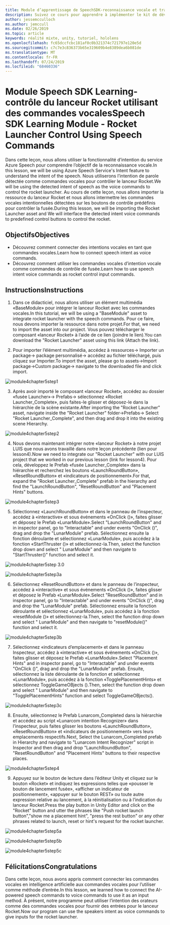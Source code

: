 ```yaml
---
title: Module d’apprentissage de SpeechSDK-reconnaissance vocale et transcription
description: Suivez ce cours pour apprendre à implémenter le kit de développement logiciel (SDK) Azure Speech dans une application de réalité mixte.
author: jessemcculloch
ms.author: jemccull
ms.date: 02/26/2019
ms.topic: article
keywords: réalité mixte, unity, tutoriel, hololens
ms.openlocfilehash: fc65dccfcbc181af0c0b321374c721797e120e5d
ms.sourcegitcommit: c7c7e3c836373b65e319609b4e8389dea6b081de
ms.translationtype: MT
ms.contentlocale: fr-FR
ms.lasthandoff: 07/24/2019
ms.locfileid: "68460336"
---
```

# <a name="speech-sdk-learning-module---rocket-launcher-control-using-speech-commands"></a><span data-ttu-id="314cb-104">Module Speech SDK Learning-contrôle du lanceur Rocket utilisant des commandes vocales</span><span class="sxs-lookup"><span data-stu-id="314cb-104">Speech SDK Learning Module - Rocket Launcher Control Using Speech Commands</span></span>

<span data-ttu-id="314cb-105">Dans cette leçon, nous allons utiliser la fonctionnalité d’intention du service Azure Speech pour comprendre l’objectif de la reconnaissance vocale.</span><span class="sxs-lookup"><span data-stu-id="314cb-105">In this lesson, we will be using Azure Speech Service's Intent feature to understand the intent of the speech.</span></span> <span data-ttu-id="314cb-106">Nous utiliserons l’intention de parole détectée comme commandes vocales pour contrôler le lanceur Rocket.</span><span class="sxs-lookup"><span data-stu-id="314cb-106">We will be using the detected intent of speech as the voice commands to control the rocket launcher.</span></span> <span data-ttu-id="314cb-107">Au cours de cette leçon, nous allons importer la ressource du lanceur Rocket et nous allons intermettre les commandes vocales intentionnelles détectées sur les boutons de contrôle prédéfinis pour contrôler la fusée.</span><span class="sxs-lookup"><span data-stu-id="314cb-107">During this lesson, we will be importing the Rocket Launcher asset and We will interface the detected intent voice commands to predefined control buttons to control the rocket.</span></span> 

## <a name="objectives"></a><span data-ttu-id="314cb-108">Objectifs</span><span class="sxs-lookup"><span data-stu-id="314cb-108">Objectives</span></span>

- <span data-ttu-id="314cb-109">Découvrez comment connecter des intentions vocales en tant que commandes vocales.</span><span class="sxs-lookup"><span data-stu-id="314cb-109">Learn how to connect speech intent as voice commands.</span></span>
- <span data-ttu-id="314cb-110">Découvrez comment utiliser les commandes vocales d’intention vocale comme commandes de contrôle de fusée.</span><span class="sxs-lookup"><span data-stu-id="314cb-110">Learn how to use speech intent voice commands as rocket control input commands.</span></span>

## <a name="instructions"></a><span data-ttu-id="314cb-111">Instructions</span><span class="sxs-lookup"><span data-stu-id="314cb-111">Instructions</span></span>
1. <span data-ttu-id="314cb-112">Dans ce didacticiel, nous allons utiliser un élément multimédia «BaseModule» pour intégrer le lanceur Rocket avec les commandes vocales.</span><span class="sxs-lookup"><span data-stu-id="314cb-112">In this tutorial, we will be using a "BaseModule" asset to integrate rocket launcher with the speech commands.</span></span> <span data-ttu-id="314cb-113">Pour ce faire, nous devons importer la ressource dans notre projet.</span><span class="sxs-lookup"><span data-stu-id="314cb-113">For that, we need to import the asset into our project.</span></span> <span data-ttu-id="314cb-114">Vous pouvez télécharger le composant «lanceur Rocket» à l’aide de ce lien (joindre le lien).</span><span class="sxs-lookup"><span data-stu-id="314cb-114">You can download the "Rocket Launcher" asset using this link (Attach the link).</span></span> 

2. <span data-ttu-id="314cb-115">Pour importer l’élément multimédia, accédez à ressources-> Importer un package-> package personnalisé-> accédez au fichier téléchargé, puis cliquez sur Importer.</span><span class="sxs-lookup"><span data-stu-id="314cb-115">To import the asset, please go to assets->Import package->Custom package-> navigate to the downloaded file and click import.</span></span>

![module4chapter5step1](images/module4chapter5step1.PNG)

3. <span data-ttu-id="314cb-117">Après avoir importé le composant «lanceur Rocket», accédez au dossier «fusée Launcher»-> Prefabs-> sélectionnez «Rocket Launcher_Complete», puis faites-le glisser et déposez-le dans la hiérarchie de la scène existante.</span><span class="sxs-lookup"><span data-stu-id="314cb-117">After importing the "Rocket Launcher" asset, navigate inside the "Rocket Launcher" folder->Prefabs-> Select "Rocket Launcher_Complete", and then drag and drop it into the existing scene Hierarchy.</span></span>

![module4chapter5step2](images/module4chapter5step2.PNG)

4. <span data-ttu-id="314cb-119">Nous devons maintenant intégrer notre «lanceur Rocket» à notre projet LUIS que nous avons travaillé dans notre leçon précédente (lien pour lesson4).</span><span class="sxs-lookup"><span data-stu-id="314cb-119">Now we need to integrate our "Rocket Launcher" with our LUIS project that we worked in our previous lesson (link for lesson4).</span></span> <span data-ttu-id="314cb-120">Pour cela, développez le Prefab «fusée Launcher_Complete» dans la hiérarchie et recherchez les boutons «LaunchRoundButton», «ResetRoundButton» et «indicateurs de positionnement».</span><span class="sxs-lookup"><span data-stu-id="314cb-120">For that, expand the "Rocket Launcher_Complete" prefab in the hierarchy and find the "LaunchRoundButton", "ResetRoundButton" and "Placement Hints" buttons.</span></span>

![module4chapter5step3](images/module4chapter5step3.PNG)

5. <span data-ttu-id="314cb-122">Sélectionnez «LaunchRoundButton» et dans le panneau de l’inspecteur, accédez à «interactive» et sous événements «OnClick ()», faites glisser et déposez le Prefab «LunarModule».</span><span class="sxs-lookup"><span data-stu-id="314cb-122">Select "LaunchRoundButton" and in inspector panel, go to "Interactable" and under events "OnClick ()", drag and drop the "LunarModule" prefab.</span></span> <span data-ttu-id="314cb-123">Sélectionnez ensuite la fonction déroulante et sélectionnez «LunarModule», puis accédez à la fonction «StartThruster ()» et sélectionnez-la.</span><span class="sxs-lookup"><span data-stu-id="314cb-123">Then, select the function drop down and select " LunarModule" and then navigate to "StartThruster()" function and select it.</span></span>

![module4chapter5step 3.0](images/module4chapter5step3.0.PNG)

![module4chapter5step3a](images/module4chapter5step3a.PNG)

6. <span data-ttu-id="314cb-126">Sélectionnez «ResetRoundButton» et dans le panneau de l’inspecteur, accédez à «interactive» et sous événements «OnClick ()», faites glisser et déposez le Prefab «LunarModule».</span><span class="sxs-lookup"><span data-stu-id="314cb-126">Select "ResetRoundButton" and in inspector panel, go to "Interactable" and under events "OnClick ()", drag and drop the "LunarModule" prefab.</span></span> <span data-ttu-id="314cb-127">Sélectionnez ensuite la fonction déroulante et sélectionnez «LunarModule», puis accédez à la fonction «resetModule ()» et sélectionnez-la.</span><span class="sxs-lookup"><span data-stu-id="314cb-127">Then, select the function drop down and select " LunarModule" and then navigate to "resetModule()" function and select it.</span></span>

![module4chapter5step3b](images/module4chapter5step3b.PNG)

7. <span data-ttu-id="314cb-129">Sélectionnez «indicateurs d’emplacement» et dans le panneau Inspecteur, accédez à «interactive» et sous événements «OnClick ()», faites glisser et déposez le Prefab «LunarModule».</span><span class="sxs-lookup"><span data-stu-id="314cb-129">Select "Placement Hints" and in inspector panel, go to "Interactable" and under events "OnClick ()", drag and drop the "LunarModule" prefab.</span></span> <span data-ttu-id="314cb-130">Ensuite, sélectionnez la liste déroulante de la fonction et sélectionnez «LunarModule», puis accédez à la fonction «TogglePlacementHints» et sélectionnez ToggleGameOBjects ().</span><span class="sxs-lookup"><span data-stu-id="314cb-130">Then, select the function drop down and select " LunarModule" and then navigate to "TogglePlacementHints" function and select ToggleGameOBjects().</span></span>

![module4chapter5step3c](images/module4chapter5step3c.PNG)

8.  <span data-ttu-id="314cb-132">Ensuite, sélectionnez le Prefab Lunarcom_Completed dans la hiérarchie et accédez au script «Lunarcom intention Recognizer» dans l’inspecteur, puis faites glisser les boutons «LaunchRoundButton», «ResetRoundButton» et «indicateurs de positionnement» vers leurs emplacements respectifs.</span><span class="sxs-lookup"><span data-stu-id="314cb-132">Next, Select the Lunarcom_Completed prefab in Hierarchy and navigate to "Lunarcom Intent Recognizer" script in Inspector and then drag and drop  "LaunchRoundButton", "ResetRoundButton" and "Placement Hints" buttons to their respective places.</span></span>

![module4chapter5step4](images/module4chapter5step4.PNG)

9. <span data-ttu-id="314cb-134">Appuyez sur le bouton de lecture dans l’éditeur Unity et cliquez sur le bouton «Rocket» et indiquez les expressions telles que «pousser le bouton de lancement fusée», «afficher un indicateur de positionnement», «appuyer sur le bouton REST» ou toute autre expression relative au lancement, à la réinitialisation ou à l’indication du lanceur Rocket.</span><span class="sxs-lookup"><span data-stu-id="314cb-134">Press the play button in Unity Editor and click on the "Rocket" button and utter the phrases like "Push rocket launch button","show me a placement hint", "press the rest button" or any other phrases related to launch, reset or hint's request for the rocket launcher.</span></span>

![module4chapter5step5a](images/module4chapter5step5a.PNG)

![module4chapter5step5b](images/module4chapter5step5b.PNG)

![module4chapter5step5c](images/module4chapter5step5c.PNG)

## <a name="congratulations"></a><span data-ttu-id="314cb-138">Félicitations</span><span class="sxs-lookup"><span data-stu-id="314cb-138">Congratulations</span></span>

<span data-ttu-id="314cb-139">Dans cette leçon, nous avons appris comment connecter les commandes vocales en intelligence artificielle aux commandes vocales pour l’utiliser comme méthode d’entrée.</span><span class="sxs-lookup"><span data-stu-id="314cb-139">In this lesson, we learned how to connect the AI-powered speech commands to voice commands to use it as an input method.</span></span> <span data-ttu-id="314cb-140">À présent, notre programme peut utiliser l’intention des orateurs comme des commandes vocales pour fournir des entrées pour le lanceur Rocket.</span><span class="sxs-lookup"><span data-stu-id="314cb-140">Now our program can use the speakers intent as voice commands to give inputs for the rocket launcher.</span></span>

